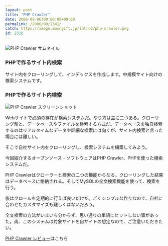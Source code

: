 ```yaml
---
layout: post
title: "PHP Crawler"
date: 2006-09-06T09:00:00+09:00
permalink: /2006/09/2341/
catch: https://image.moongift.jp/intro2/php-crawler.png
id: 2328
---
```

 ![PHP Crawler サムネイル](https://image.moongift.jp/intro2/php-crawler.t.png "PHP Crawler サムネイル")
  

### PHPで作るサイト内検索
  
サイト内をクローリングして、インデックスを作成します。中規模サイト向けの検索システムです。  
<!--more-->  

### PHPで作るサイト内検索
  

![PHP Crawler スクリーンショット](https://image.moongift.jp/intro2/php-crawler.png "PHP Crawler スクリーンショット")

  

Webサイトで必須の存在が検索システムだ。やり方は主に二つある。クローリング型と、データベースやファイルを検索する方式だ。データベースを独自検索するのはリアルタイムなデータや詳細な検索には向くが、サイト内検索と言った場合には難しい。

  

そこで自社サイト内をクローリングし、検索システムを構築してみよう。

  

今回紹介するオープンソース・ソフトウェアはPHP Crawler、PHPを使った検索システムだ。

  

PHP Crawlerはクローラーと検索の二つの機能からなる。クローリングした結果はデータベースに格納される。そしてMySQLの全文検索機能を使って、検索を行う。

  

後はクロールを定期的に行えば良いだけだ。ごくシンプルな作りなので、自社に合わせたカスタマイズも難しくはないだろう。

  

全文検索の方法がいまいち分からず、思い通りの単語にヒットしない事があった。尚、このシステムは対象サイトを自サイトの想定なので、ご注意いただきたい。

  

[PHP Crawler レビュー](http://oss.moongift.jp/review/i-2342.html)はこちら

